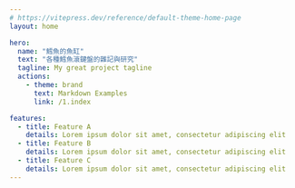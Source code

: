 ```yaml
---
# https://vitepress.dev/reference/default-theme-home-page
layout: home

hero:
  name: "鱈魚的魚缸"
  text: "各種鱈魚滾鍵盤的雜記與研究"
  tagline: My great project tagline
  actions:
    - theme: brand
      text: Markdown Examples
      link: /1.index

features:
  - title: Feature A
    details: Lorem ipsum dolor sit amet, consectetur adipiscing elit
  - title: Feature B
    details: Lorem ipsum dolor sit amet, consectetur adipiscing elit
  - title: Feature C
    details: Lorem ipsum dolor sit amet, consectetur adipiscing elit
---
```


